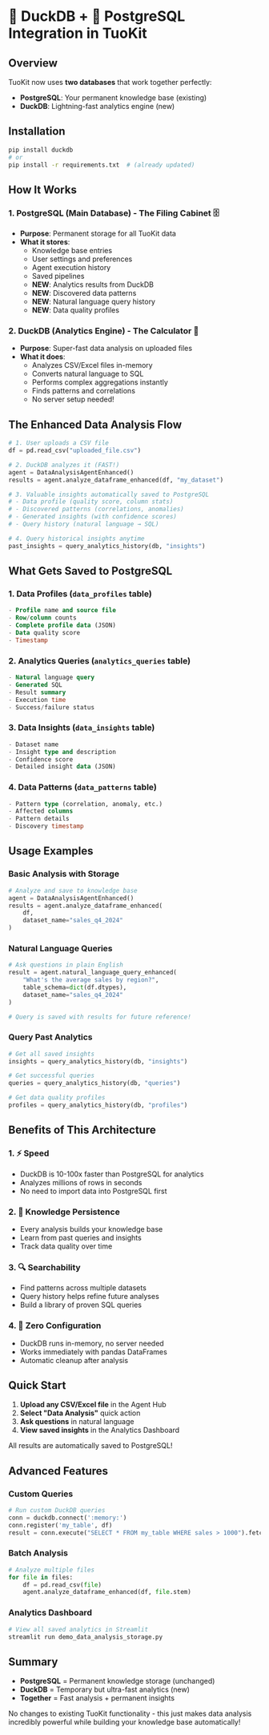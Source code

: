 # 🦆 DuckDB + 🐘 PostgreSQL Integration in TuoKit

## Overview

TuoKit now uses **two databases** that work together perfectly:
- **PostgreSQL**: Your permanent knowledge base (existing)
- **DuckDB**: Lightning-fast analytics engine (new)

## Installation

```bash
pip install duckdb
# or
pip install -r requirements.txt  # (already updated)
```

## How It Works

### 1. PostgreSQL (Main Database) - The Filing Cabinet 🗄️
- **Purpose**: Permanent storage for all TuoKit data
- **What it stores**:
  - Knowledge base entries
  - User settings and preferences
  - Agent execution history
  - Saved pipelines
  - **NEW**: Analytics results from DuckDB
  - **NEW**: Discovered data patterns
  - **NEW**: Natural language query history
  - **NEW**: Data quality profiles

### 2. DuckDB (Analytics Engine) - The Calculator 🧮
- **Purpose**: Super-fast data analysis on uploaded files
- **What it does**:
  - Analyzes CSV/Excel files in-memory
  - Converts natural language to SQL
  - Performs complex aggregations instantly
  - Finds patterns and correlations
  - No server setup needed!

## The Enhanced Data Analysis Flow

```python
# 1. User uploads a CSV file
df = pd.read_csv("uploaded_file.csv")

# 2. DuckDB analyzes it (FAST!)
agent = DataAnalysisAgentEnhanced()
results = agent.analyze_dataframe_enhanced(df, "my_dataset")

# 3. Valuable insights automatically saved to PostgreSQL
# - Data profile (quality score, column stats)
# - Discovered patterns (correlations, anomalies)
# - Generated insights (with confidence scores)
# - Query history (natural language → SQL)

# 4. Query historical insights anytime
past_insights = query_analytics_history(db, "insights")
```

## What Gets Saved to PostgreSQL

### 1. Data Profiles (`data_profiles` table)
```sql
- Profile name and source file
- Row/column counts
- Complete profile data (JSON)
- Data quality score
- Timestamp
```

### 2. Analytics Queries (`analytics_queries` table)
```sql
- Natural language query
- Generated SQL
- Result summary
- Execution time
- Success/failure status
```

### 3. Data Insights (`data_insights` table)
```sql
- Dataset name
- Insight type and description
- Confidence score
- Detailed insight data (JSON)
```

### 4. Data Patterns (`data_patterns` table)
```sql
- Pattern type (correlation, anomaly, etc.)
- Affected columns
- Pattern details
- Discovery timestamp
```

## Usage Examples

### Basic Analysis with Storage
```python
# Analyze and save to knowledge base
agent = DataAnalysisAgentEnhanced()
results = agent.analyze_dataframe_enhanced(
    df, 
    dataset_name="sales_q4_2024"
)
```

### Natural Language Queries
```python
# Ask questions in plain English
result = agent.natural_language_query_enhanced(
    "What's the average sales by region?",
    table_schema=dict(df.dtypes),
    dataset_name="sales_q4_2024"
)

# Query is saved with results for future reference!
```

### Query Past Analytics
```python
# Get all saved insights
insights = query_analytics_history(db, "insights")

# Get successful queries
queries = query_analytics_history(db, "queries")

# Get data quality profiles
profiles = query_analytics_history(db, "profiles")
```

## Benefits of This Architecture

### 1. ⚡ Speed
- DuckDB is 10-100x faster than PostgreSQL for analytics
- Analyzes millions of rows in seconds
- No need to import data into PostgreSQL first

### 2. 💾 Knowledge Persistence
- Every analysis builds your knowledge base
- Learn from past queries and insights
- Track data quality over time

### 3. 🔍 Searchability
- Find patterns across multiple datasets
- Query history helps refine future analyses
- Build a library of proven SQL queries

### 4. 🚀 Zero Configuration
- DuckDB runs in-memory, no server needed
- Works immediately with pandas DataFrames
- Automatic cleanup after analysis

## Quick Start

1. **Upload any CSV/Excel file** in the Agent Hub
2. **Select "Data Analysis"** quick action
3. **Ask questions** in natural language
4. **View saved insights** in the Analytics Dashboard

All results are automatically saved to PostgreSQL!

## Advanced Features

### Custom Queries
```python
# Run custom DuckDB queries
conn = duckdb.connect(':memory:')
conn.register('my_table', df)
result = conn.execute("SELECT * FROM my_table WHERE sales > 1000").fetchall()
```

### Batch Analysis
```python
# Analyze multiple files
for file in files:
    df = pd.read_csv(file)
    agent.analyze_dataframe_enhanced(df, file.stem)
```

### Analytics Dashboard
```python
# View all saved analytics in Streamlit
streamlit run demo_data_analysis_storage.py
```

## Summary

- **PostgreSQL** = Permanent knowledge storage (unchanged)
- **DuckDB** = Temporary but ultra-fast analytics (new)
- **Together** = Fast analysis + permanent insights

No changes to existing TuoKit functionality - this just makes data analysis incredibly powerful while building your knowledge base automatically!
